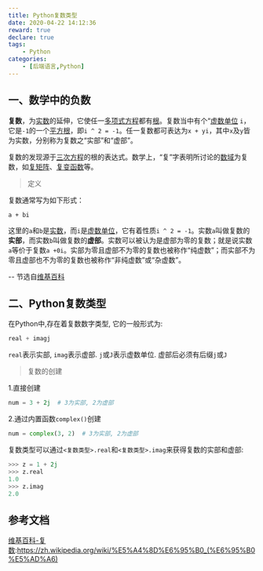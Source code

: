 ```yaml
---
title: Python复数类型
date: 2020-04-22 14:12:36
reward: true
declare: true
tags: 
	- Python
categories: 
	- [后端语言,Python]
---
```


## 一、数学中的负数

**复数**，为[实数](https://zh.wikipedia.org/wiki/實數)的延伸，它使任一[多项式](https://zh.wikipedia.org/wiki/多項式)[方程](https://zh.wikipedia.org/wiki/方程)都有[根](https://zh.wikipedia.org/wiki/根_(数学))。复数当中有个“[虚数单位](https://zh.wikipedia.org/wiki/虛數單位) ``i``，它是``-1``的一个[平方根](https://zh.wikipedia.org/wiki/平方根)，即``i ^ 2 = -1``。任一复数都可表达为``x + yi``，其中``x``及``y``皆为实数，分别称为复数之“实部”和“虚部”。

复数的发现源于[三次方程](https://zh.wikipedia.org/wiki/三次方程)的根的表达式。数学上，“复”字表明所讨论的[数域](https://zh.wikipedia.org/wiki/數體)为复数，如[复矩阵](https://zh.wikipedia.org/wiki/矩陣)、[复变函数](https://zh.wikipedia.org/wiki/复变函数)等。

> 定义

复数通常写为如下形式：

```
a + bi
```

这里的``a``和``b``是[实数](https://zh.wikipedia.org/wiki/实数)，而``i``是[虚数单位](https://zh.wikipedia.org/wiki/虛數單位)，它有着性质``i ^ 2 = -1``。实数``a``叫做复数的**实部**，而实数``b``叫做复数的**虚部**。实数可以被认为是虚部为零的复数；就是说实数``a``等价于复数``a +0i``。实部为零且虚部不为零的复数也被称作“纯虚数”；而实部不为零且虚部也不为零的复数也被称作“非纯虚数”或“杂虚数”。

-- 节选自[维基百科](https://zh.wikipedia.org/wiki/%E5%A4%8D%E6%95%B0_(%E6%95%B0%E5%AD%A6))

<!--more-->

## 二、Python复数类型

在Python中,存在着复数数字类型, 它的一般形式为: 

```python
real + imagj
```

``real``表示实部, ``imag``表示虚部. ``j``或``J``表示虚数单位. 虚部后必须有后缀``j``或``J``

> 复数的创建

1.直接创建

```python
num = 3 + 2j  # 3为实部, 2为虚部
```

2.通过内置函数``complex()``创建

```python
num = complex(3, 2)  # 3为实部, 2为虚部
```

复数类型可以通过``<复数类型>.real``和``<复数类型>.imag``来获得复数的实部和虚部:

```python
>>> z = 1 + 2j
>>> z.real
1.0
>>> z.imag
2.0
```

## 参考文档

[维基百科-复数](https://zh.wikipedia.org/wiki/%E5%A4%8D%E6%95%B0_(%E6%95%B0%E5%AD%A6)):https://zh.wikipedia.org/wiki/%E5%A4%8D%E6%95%B0_(%E6%95%B0%E5%AD%A6)

